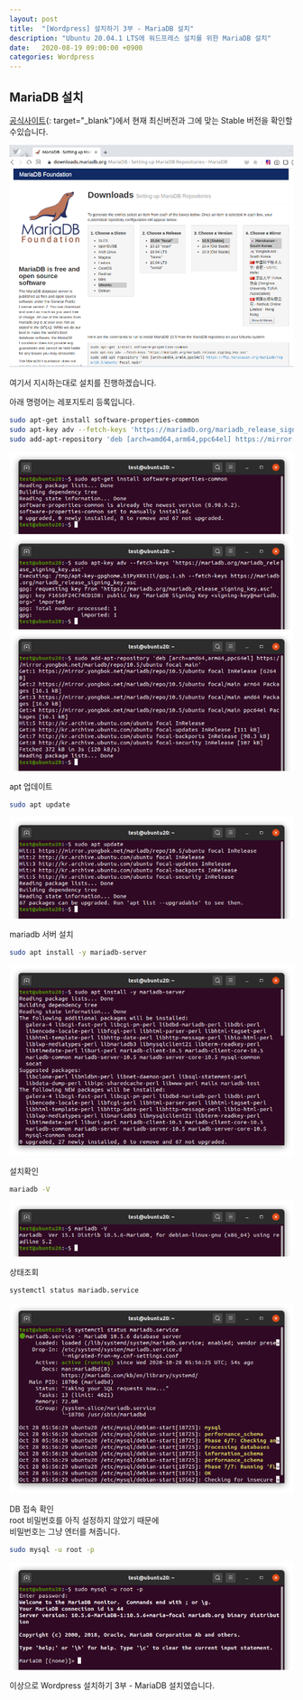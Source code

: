 ```yaml
---
layout: post
title:  "[Wordpress] 설치하기 3부 - MariaDB 설치"
description: "Ubuntu 20.04.1 LTS에 워드프레스 설치를 위한 MariaDB 설치"
date:   2020-08-19 09:00:00 +0900
categories: Wordpress
---
```

## MariaDB 설치

[공식사이트](https://downloads.mariadb.org/mariadb/repositories/#distro=Ubuntu&distro_release=focal%E2%80%93ubuntu_focal&mirror=yongbok&version=10.5){: target="_blank"}에서 현재 최신버전과 그에 맞는 Stable 버전을 확인할 수있습니다.

![MariaDB 설치-1](/assets/images/2020-08-19/mariadb-installation-1.png)

여기서 지시하는대로 설치를 진행하겠습니다.

아래 명령어는 레포지토리 등록입니다.

```bash
sudo apt-get install software-properties-common
sudo apt-key adv --fetch-keys 'https://mariadb.org/mariadb_release_signing_key.asc'
sudo add-apt-repository 'deb [arch=amd64,arm64,ppc64el] https://mirror.yongbok.net/mariadb/repo/10.5/ubuntu focal main'
```

![MariaDB 설치-2](/assets/images/2020-08-19/mariadb-installation-2.png)
![MariaDB 설치-3](/assets/images/2020-08-19/mariadb-installation-3.png)
![MariaDB 설치-4](/assets/images/2020-08-19/mariadb-installation-4.png)

apt 업데이트

```bash
sudo apt update
```

![MariaDB 설치-5](/assets/images/2020-08-19/mariadb-installation-5.png)

mariadb 서버 설치

```bash
sudo apt install -y mariadb-server
```

![MariaDB 설치-6](/assets/images/2020-08-19/mariadb-installation-6.png)

설치확인

```bash
mariadb -V
```

![MariaDB 설치-7](/assets/images/2020-08-19/mariadb-installation-7.png)

상태조회

```bash
systemctl status mariadb.service
```

![MariaDB 설치-8](/assets/images/2020-08-19/mariadb-installation-8.png)

DB 접속 확인  
root 비밀번호를 아직 설정하지 않았기 때문에  
비밀번호는 그냥 엔터를 쳐줍니다.

```bash
sudo mysql -u root -p
```

![MariaDB 설치-9](/assets/images/2020-08-19/mariadb-installation-9.png)

이상으로 Wordpress 설치하기 3부 - MariaDB 설치였습니다.
